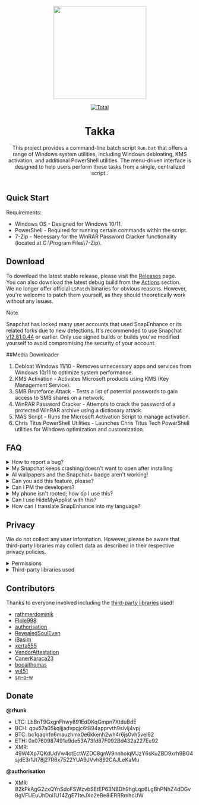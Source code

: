 <div align="center">
  <img src="file:///C:/Users/Nahh/Downloads/DALL·E%202024-10-30%2012.40.48%20-%20A%20high-resolution%20image%20with%20the%20text%20'Takka'%20in%20a%20simple,%20normal%20font%20style%20and%20a%20white%20color.%20The%20background%20is%20a%20clean,%20minimalistic%20black%20and%20whit.webp" height="250" />

[![Total](https://shields.io/github/downloads/rhunk/SnapEnhance/total?logo=Bookmeter&label=Downloads&logoColor=Green&color=Green)]([https://github.com/rhunk/snapenhance/releases](https://github.com/Nahh2/Takka/releases)) 

# Takka
This project provides a command-line batch script `Run.bat` that offers a range of Windows system utilities, including Windows debloating, KMS activation, and additional PowerShell utilities. The menu-driven interface is designed to help users perform these tasks from a single, centralized script..<br/><br/>
</div>

## Quick Start
Requirements:
- Windows OS - Designed for Windows 10/11.
- PowerShell - Required for running certain commands within the script.
- 7-Zip - Necessary for the WinRAR Password Cracker functionality (located at C:\Program Files\7-Zip).




## Download
To download the latest stable release, please visit the [Releases](https://github.com/rhunk/SnapEnhance/releases) page.<br/>
You can also download the latest debug build from the [Actions](https://github.com/rhunk/SnapEnhance/actions) section.<br/>
We no longer offer official `LSPatch` binaries for obvious reasons. However, you're welcome to patch them yourself, as they should theoretically work without any issues.

> [!Note]  
> Snapchat has locked many user accounts that used SnapEnhance or its related forks due to new detections. It's recommended to use Snapchat [v12.81.0.44](https://www.apkmirror.com/apk/snap-inc/snapchat/snapchat-12-81-0-44-release/) or earlier. Only use signed builds or builds you've modified yourself to avoid compromising the security of your account.

##Media Downloader
   
1. Debloat Windows 11/10 - Removes unnecessary apps and services from Windows 10/11 to optimize system performance.
2. KMS Activation - Activates Microsoft products using KMS (Key Management Service).
3. SMB Bruteforce Attack - Tests a list of potential passwords to gain access to SMB shares on a network.
4. WinRAR Password Cracker - Attempts to crack the password of a protected WinRAR archive using a dictionary attack.
5. MAS Script - Runs the Microsoft Activation Script to manage activation.
6. Chris Titus PowerShell Utilities - Launches Chris Titus Tech PowerShell utilities for Windows optimization and customization.

## FAQ
<details>
  <summary>How to report a bug?</summary>

  - Check that the bug has not already been reported in [Issues](https://github.com/rhunk/SnapEnhance/issues?q=).
  - Make sure the bug is not occurring when you use Snapchat without SnapEnhance.
  - Make sure you have logs before reporting (go to the SnapEnhance application -> click on the debug icon at the top right and then on the 3 vertical dots -> export logs).
</details>

<details>
  <summary>My Snapchat keeps crashing/doesn't want to open after installing</summary>

  - In some cases, because of Android's signature verification, you **must install Snapchat before SnapEnhance**, so that the two can communicate with each other.
  - You may use [LSPatch](https://github.com/LSPosed/LSPatch/forks) or [LSPosed](https://github.com/LSPosed/LSPosed/forks) forks to ensure compatibility with new Android versions, as original projects are no longer updated.
</details>

<details>
  <summary>AI wallpapers and the Snapchat+ badge aren't working!</summary>

  - Yeah, they're server-sided and will probably never work.
</details>

<details>
  <summary>Can you add this feature, please?</summary>
  
  - Open an issue on our Github repo.
</details>

<details>
  <summary>Can I PM the developers?</summary>
  
  - No.
</details>

<details>
  <summary>My phone isn't rooted; how do I use this?</summary>
  
  - You can use `LSPatch` in combination with `SnapEnhance` to run this on an unrooted device, however this is unrecommended and not considered safe.
</details>

<details>
  <summary>Can I use HideMyApplist with this?</summary>
  
  - No, this will cause some severe issues, and the mod will not be able to inject.
</details>

<details>
  <summary>How can I translate SnapEnhance into my language?</summary>
  
  - We have a [Weblate](https://hosted.weblate.org/projects/snapenhance/app/) hosted repo, feel free to submit your translations there.
</details>

## Privacy
We do not collect any user information. However, please be aware that third-party libraries may collect data as described in their respective privacy policies.
<details>
  <summary>Permissions</summary>
  
  - [android.permission.INTERNET](https://developer.android.com/reference/android/Manifest.permission#INTERNET)
  - [android.permission.REQUEST_IGNORE_BATTERY_OPTIMIZATIONS](https://developer.android.com/reference/android/Manifest.permission.html#REQUEST_IGNORE_BATTERY_OPTIMIZATIONS)
  - [android.permission.POST_NOTIFICATIONS](https://developer.android.com/reference/android/Manifest.permission.html#POST_NOTIFICATIONS)
  - [android.permission.SYSTEM_ALERT_WINDOW](https://developer.android.com/reference/android/Manifest.permission#SYSTEM_ALERT_WINDOW)
  - [android.permission.USE_BIOMETRIC](https://developer.android.com/reference/android/Manifest.permission#USE_BIOMETRIC)
</details>

<details>
  <summary>Third-party libraries used</summary>
  
  - [libxposed](https://github.com/libxposed/api)
  - [ffmpeg-kit-full-gpl](https://github.com/arthenica/ffmpeg-kit)
  - [osmdroid](https://github.com/osmdroid/osmdroid)
  - [coil](https://github.com/coil-kt/coil)
  - [Dobby](https://github.com/jmpews/Dobby)
  - [rhino](https://github.com/mozilla/rhino)
  - [rhino-android](https://github.com/F43nd1r/rhino-android)
  - [libsu](https://github.com/topjohnwu/libsu)
  - [colorpicker-compose](https://github.com/skydoves/colorpicker-compose)
</details>

## Contributors
Thanks to everyone involved including the [third-party libraries](https://github.com/rhunk/SnapEnhance?tab=readme-ov-file#privacy) used!
- [rathmerdominik](https://github.com/rathmerdominik)
- [Flole998](https://github.com/Flole998)
- [authorisation](https://github.com/authorisation/)
- [RevealedSoulEven](https://github.com/revealedsouleven)
- [iBasim](https://github.com/ibasim)
- [xerta555](https://github.com/xerta555)
- [VendorAttestation](https://github.com/VendorAttestation)
- [CanerKaraca23](https://github.com/CanerKaraca23)
- [bocajthomas](https://github.com/bocajthomas)
- [w451](https://github.com/w451)
- [sn-o-w](https://github.com/sn-o-w)

## Donate
**@rhunk**
- LTC: LbBnT9GxgnFhwy891EdDKqGmpn7XtduBdE
- BCH: qpu57a05kqljjadvpgjc6t894apprvth9slvlj4vpj
- BTC: bc1qaqnfn6mauzhmx0e6kkenh2wh4r6js0vh5vel92
- ETH: 0x0760987491e9de53A73fd87F092Bd432a227Ee92
- XMR: 49W4Xp7QKdUdVw4otEctWZDC8gnW9nnhoiqMJzY6sKuZBD9xrh9BG4sjdE3r1Jt78j27R6x7522YUA9JVvh892CAJLeKaMu

**@authorisation**
- XMR: 82kPkAgG2zxQYnSdoFSWzvbSEtEP63NBDh9hgLqp6LgBhPNhZ4dDGv8gVFUEuUhDoi1U14ZgE71teJXo2eBe8iERRRmhcUW
